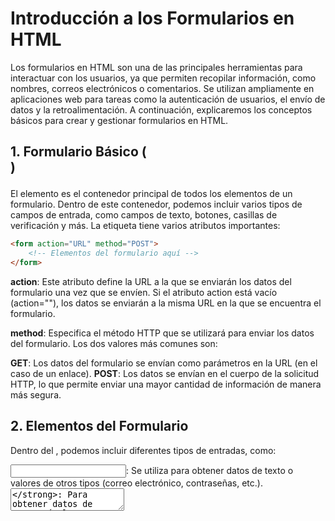 # Introducción a los Formularios en HTML
Los formularios en HTML son una de las principales herramientas para interactuar con los usuarios, ya que permiten recopilar información, como nombres, correos electrónicos o comentarios. Se utilizan ampliamente en aplicaciones web para tareas como la autenticación de usuarios, el envío de datos y la retroalimentación. A continuación, explicaremos los conceptos básicos para crear y gestionar formularios en HTML.

## 1. Formulario Básico (<form>)
El elemento <form> es el contenedor principal de todos los elementos de un formulario. Dentro de este contenedor, podemos incluir varios tipos de campos de entrada, como campos de texto, botones, casillas de verificación y más. La etiqueta <form> tiene varios atributos importantes:

```html
<form action="URL" method="POST">
    <!-- Elementos del formulario aquí -->
</form>
```

**action**: Este atributo define la URL a la que se enviarán los datos del formulario una vez que se envíen. Si el atributo action está vacío (action=""), los datos se enviarán a la misma URL en la que se encuentra el formulario.

**method**: Especifica el método HTTP que se utilizará para enviar los datos del formulario. Los dos valores más comunes son:

**GET**: Los datos del formulario se envían como parámetros en la URL (en el caso de un enlace).
**POST**: Los datos se envían en el cuerpo de la solicitud HTTP, lo que permite enviar una mayor cantidad de información de manera más segura.

## 2. Elementos del Formulario
Dentro del <form>, podemos incluir diferentes tipos de entradas, como:

**<input>**: Se utiliza para obtener datos de texto o valores de otros tipos (correo electrónico, contraseñas, etc.).
**<textarea>**: Para obtener datos de texto más largos, como comentarios o mensajes.
**<select>**: Para crear menús desplegables con opciones seleccionables.
Ejemplo de algunos elementos básicos de un formulario:

```html
<form action="procesar_datos.php" method="POST">
    <label for="nombre">Nombre:</label>
    <input type="text" id="nombre" name="nombre"><br>

    <label for="email">Correo electrónico:</label>
    <input type="email" id="email" name="email"><br>

    <label for="mensaje">Mensaje:</label>
    <textarea id="mensaje" name="mensaje"></textarea><br>

    <button type="submit">Enviar</button>
</form>
```

## 3. Botón de Envío (<button> o <input type="submit">)
El botón de envío es lo que permite al usuario enviar los datos del formulario al servidor. Este puede ser un <button> con el atributo type="submit", o un <input> de tipo submit. Al hacer clic en este botón, los datos del formulario se envían a la URL definida en el atributo action.

```html
<button type="submit">Enviar</button>
```
O:

```html
<input type="submit" value="Enviar">
```

## 4. Métodos de Envío
Como se mencionó, los métodos más utilizados para enviar los datos son:

**GET**: Los datos del formulario se añaden a la URL, lo que es útil para solicitudes que no modifican el servidor y que no requieren seguridad adicional. No se recomienda usar GET para enviar información sensible, ya que los datos son visibles en la URL.

Ejemplo con GET:

```html
<form action="procesar_datos.php" method="GET">
    <input type="text" name="nombre">
    <input type="submit" value="Enviar">
</form>
```

**POST**: Es el método recomendado cuando se envían datos sensibles o cuando el formulario realiza cambios en el servidor (como crear una cuenta o guardar información). Los datos no son visibles en la URL, lo que lo hace más seguro para formularios que contienen información privada.

Ejemplo con POST:

```html
<form action="procesar_datos.php" method="POST">
    <input type="password" name="contrasena">
    <input type="submit" value="Enviar">
</form>
```

## Elementos más comunos de entrada

**1. <input>**
El elemento <input> es el más versátil y puede ser utilizado para una variedad de tipos de entrada. Su tipo (type) define qué tipo de entrada recibirá.

Ejemplo de uso:

```html
<label for="username">Nombre de usuario:</label>
<input type="text" id="username" name="username" placeholder="Ingresa tu nombre de usuario">
```

**2. <textarea>**
El <textarea> se utiliza para campos de entrada de texto más largo, como comentarios o mensajes. Permite varias líneas de texto.

Ejemplo de uso:
```html
<label for="message">Mensaje:</label>
<textarea id="message" name="message" rows="4" cols="50" placeholder="Escribe tu mensaje aquí"></textarea>
```

**3. <select>**
El elemento <select> se usa para crear listas desplegables, donde el usuario puede seleccionar una opción de un conjunto de opciones.

Ejemplo de uso:
```html
<label for="country">País:</label>
<select id="country" name="country">
    <option value="spain">España</option>
    <option value="mexico">México</option>
    <option value="colombia">Colombia</option>
</select>
```

**4. <button>**
El <button> se utiliza para crear botones dentro de un formulario. Puede tener varias acciones, como enviar el formulario o realizar otras funciones con JavaScript.

Ejemplo de uso:
```html
<button type="submit">Enviar</button>
```

**5. <input type="password">**
Este tipo de <input> se usa para ingresar contraseñas. Los caracteres se muestran como puntos o asteriscos para ocultarlos.

Ejemplo de uso:
```html
<label for="password">Contraseña:</label>
<input type="password" id="password" name="password" placeholder="Ingresa tu contraseña">
```

**6. <input type="checkbox">**
El <input type="checkbox"> se utiliza para crear casillas de verificación. Permite al usuario seleccionar o desmarcar una opción.

Ejemplo de uso:
```html
<label for="subscribe">Suscribirse al boletín:</label>
<input type="checkbox" id="subscribe" name="subscribe">
```

**7. <input type="radio">**
El <input type="radio"> se usa para botones de opción. Permite seleccionar solo una opción dentro de un grupo de opciones.

Ejemplo de uso:
```html
<label>Género:</label><br>
<input type="radio" id="male" name="gender" value="male">
<label for="male">Masculino</label><br>
<input type="radio" id="female" name="gender" value="female">
<label for="female">Femenino</label>
```

**8. <input type="date">**
El <input type="date"> permite al usuario seleccionar una fecha de un calendario.

Ejemplo de uso:
```html
<label for="birthdate">Fecha de nacimiento:</label>
<input type="date" id="birthdate" name="birthdate">
```



